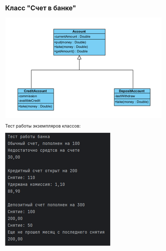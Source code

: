 ## Класс "Счет в банке" 
![UML Диаграмма](uml.png)

Тест работы экземпляров классов:

![Тест](test.png)